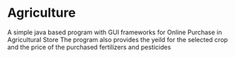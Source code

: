 # Agriculture
A simple java based program with GUI frameworks for Online Purchase in Agricultural Store
The program also provides the yeild for the selected crop and the price of the purchased fertilizers and pesticides
